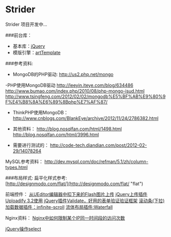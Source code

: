 Strider
=======

Strider 项目开发中...


###前台库：
- 基本库：[jQuery](https://jquery.com)
- 模版引擎：[artTemplate](https://github.com/aui/artTemplate)



###参考资料:
- MongoDB的PHP驱动:
http://us2.php.net/mongo

-PHP使用MongoDB驱动
http://leeyin.iteye.com/blog/634486
http://www.bumao.com/index.php/2010/08/php-mongo-isud.html
http://www.tsingfeng.com/2012/02/02/mongodb%E5%BF%AB%E9%80%9F%E4%B8%8A%E6%89%8Bphp%E7%AF%87/

- ThinkPHP使用MongoDB：
http://www.cnblogs.com/BlankEye/archive/2012/11/24/2786382.html

- 其他资料：
http://blog.nosqlfan.com/html/1498.html
http://blog.nosqlfan.com/html/3996.html



- 需要进行测试的：
http://code-tech.diandian.com/post/2012-02-29/14078264

MySQL参考资料：
http://dev.mysql.com/doc/refman/5.1/zh/column-types.html

###布局样式:
扁平化样式参考:  
[http://designmodo.com/flat/](http://designmodo.com/flat/ "flat")


前端控件：
[从UEditor编辑器中扣下来的Flash图片上传](http://www.abc3210.com/2012/js_08/UEditor-Flash-Upload.shtml)
[jQuery上传插件Uploadify 3.2使用](http://www.abc3210.com/2012/js_09/jquery-uploadify.shtml)
[jQuery插件Validate，好用的表单验证验证框架](http://www.abc3210.com/2012/js_12/57.shtml)
[滚动条(下拉)加载数据插件：infinite-scroll](http://www.abc3210.com/2012/web_06/20.shtml)
[流体布局插件:Waterfall](http://www.abc3210.com/2012/web_05/14.shtml)

Nginx资料：
[Nginx中如何限制某个IP同一时间段的访问次数](http://www.abc3210.com/2013/web_04/82.shtml)


[jQuery操作select](http://www.cnblogs.com/shanyou/archive/2011/07/11/2103422.html)
